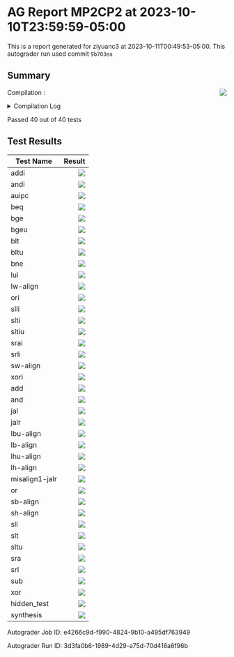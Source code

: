 # AG Report MP2CP2 at 2023-10-10T23:59:59-05:00
This is a report generated for ziyuanc3 at 2023-10-11T00:49:53-05:00. This autograder run used commit ``9b703ea``
## Summary 
Compilation : <img align="right" src="https://upload.wikimedia.org/wikipedia/commons/thumb/0/03/Green_check.svg/13px-Green_check.svg.png"> 
<details><summary>Compilation Log</summary> 

 ``` 
 mkdir -p sim
cd sim && vcs /grade_job/student_dut/pkg/rv32i_mux_types.sv /grade_job/student_dut/pkg/rv32i_types.sv /grade_job/student_dut/hdl/cmp.sv /grade_job/student_dut/hdl/control.sv /grade_job/student_dut/hdl/alu.sv /grade_job/student_dut/hdl/datapath.sv /grade_job/student_dut/hdl/register.sv /grade_job/student_dut/hdl/mp2.sv /grade_job/student_dut/hdl/regfile.sv /grade_job/student_dut/hdl/ir.sv /grade_job/student_dut/hvl/top.sv /grade_job/student_dut/hvl/memory.sv /grade_job/student_dut/hvl/tb_itf.sv /grade_job/student_dut/hvl/source_tb.sv /grade_job/student_dut/hvl/rvfimon.v -full64 -lca -sverilog +lint=all,noNS -timescale=1ns/1ns -debug_acc+all -kdb -fsdb -top mp2_tb -msg_config=../warn.config -l compile.log -licqueue

Warning-[LNX_OS_VERUN] Unsupported Linux version
  Linux version 'AlmaLinux release 8.7 (Stone Smilodon)' is not supported on 
  'x86_64' officially, assuming linux compatibility by default. Set 
  VCS_ARCH_OVERRIDE to linux or suse32 to override.
  Please refer to release notes for information on supported platforms.


Warning-[LINX_KRNL] Unsupported Linux kernel
  Linux kernel '4.15.0-213-generic' is not supported.
  Supported versions are 2.4* or 2.6*.

                         Chronologic VCS (TM)
      Version R-2020.12-SP1-1_Full64 -- Wed Oct 11 00:47:35 2023

                    Copyright (c) 1991 - 2021 Synopsys, Inc.
   This software and the associated documentation are proprietary to Synopsys,
 Inc. This software may only be used in accordance with the terms and conditions
 of a written license agreement with Synopsys, Inc. All other use, reproduction,
            or distribution of this software is strictly prohibited.


Warning-[LCA_FEATURES_ENABLED] Usage warning
  LCA features enabled by '-lca' argument on the command line.  For more 
  information regarding list of LCA features please refer to Chapter "LCA 
  features" in the VCS Release Notes

Parsing design file '/grade_job/student_dut/pkg/rv32i_mux_types.sv'
Parsing design file '/grade_job/student_dut/pkg/rv32i_types.sv'
Parsing design file '/grade_job/student_dut/hdl/cmp.sv'
Parsing design file '/grade_job/student_dut/hdl/control.sv'
Parsing design file '/grade_job/student_dut/hdl/alu.sv'
Parsing design file '/grade_job/student_dut/hdl/datapath.sv'
Parsing design file '/grade_job/student_dut/hdl/register.sv'
Parsing design file '/grade_job/student_dut/hdl/mp2.sv'
Parsing design file '/grade_job/student_dut/hdl/regfile.sv'
Parsing design file '/grade_job/student_dut/hdl/ir.sv'
Parsing design file '/grade_job/student_dut/hvl/top.sv'
Parsing design file '/grade_job/student_dut/hvl/memory.sv'
Parsing design file '/grade_job/student_dut/hvl/tb_itf.sv'
Parsing design file '/grade_job/student_dut/hvl/source_tb.sv'
Parsing design file '/grade_job/student_dut/hvl/rvfimon.v'
Top Level Modules:
       mp2_tb
TimeScale is 1 ns / 1 ns

Lint-[WMIA-L] Width mismatch in assignment
/grade_job/student_dut/hdl/cmp.sv, 19
  Width mismatch between LHS and RHS is found in assignment:
  The following 32-bit wide expression is assigned to a 1-bit LHS target:
  Source info: f = 0;
  Expression: f

Notice: Ports coerced to inout, use -notice for details
Starting vcs inline pass...

22 modules and 0 UDP read.
recompiling package pcmux
recompiling package marmux
recompiling package cmpmux
recompiling package alumux
recompiling package regfilemux
recompiling package rv32i_types
recompiling module mp2
recompiling module mp2_tb
recompiling module tb_itf
recompiling module riscv_formal_monitor_rv32i
recompiling module riscv_formal_monitor_rv32i_insn_slt
recompiling module riscv_formal_monitor_rv32i_insn_slti
recompiling module riscv_formal_monitor_rv32i_insn_sltiu
recompiling module riscv_formal_monitor_rv32i_insn_sltu
recompiling module riscv_formal_monitor_rv32i_insn_sra
recompiling module riscv_formal_monitor_rv32i_insn_srai
recompiling module riscv_formal_monitor_rv32i_insn_srl
recompiling module riscv_formal_monitor_rv32i_insn_srli
recompiling module riscv_formal_monitor_rv32i_insn_sub
recompiling module riscv_formal_monitor_rv32i_insn_sw
recompiling module riscv_formal_monitor_rv32i_insn_xor
recompiling module riscv_formal_monitor_rv32i_insn_xori
All of 22 modules done
make[1]: Entering directory '/grade_job/student_dut/sim/csrc'
make[1]: Leaving directory '/grade_job/student_dut/sim/csrc'
/software/Synopsys-2021_x86_64/vcs-mx/O-2018.09-SP2-3/bin/vcs: line 31361:  4330 Segmentation fault      (core dumped) ${TOOL_HOME}/bin/cfs_ident_exec -f ${XML_INPUT_EXE} -o "${fsearchDir}/idents_tapi.xml" -o_SrcFile "${dirSrcFiles}/src_files_c" ${all_dyn_libs} > tapi_xml_writer.log
make[1]: Entering directory '/grade_job/student_dut/sim/csrc'
rm -f _cuarc*.so _csrc*.so pre_vcsobj_*.so share_vcsobj_*.so
if [ -x ../simv ]; then chmod a-x ../simv; fi
g++  -o ../simv      -rdynamic  -Wl,-rpath='$ORIGIN'/simv.daidir -Wl,-rpath=./simv.daidir -Wl,-rpath=/software/Synopsys-2021_x86_64/vcs/R-2020.12-SP1-1/linux64/lib -L/software/Synopsys-2021_x86_64/vcs/R-2020.12-SP1-1/linux64/lib  -Wl,-rpath-link=./   objs/amcQw_d.o   _4174_archive_1.so  SIM_l.o       rmapats_mop.o rmapats.o rmar.o rmar_nd.o  rmar_llvm_0_1.o rmar_llvm_0_0.o           -lvirsim -lerrorinf -lsnpsmalloc -lvfs    -lvcsnew -lsimprofile -luclinative /software/Synopsys-2021_x86_64/vcs/R-2020.12-SP1-1/linux64/lib/vcs_tls.o   -Wl,-whole-archive  -lvcsucli    -Wl,-no-whole-archive        _vcs_pli_stub_.o   /software/Synopsys-2021_x86_64/vcs/R-2020.12-SP1-1/linux64/lib/vcs_save_restore_new.o /software/Synopsys-2021_x86_64/verdi/R-2020.12-SP1-1/share/PLI/VCS/LINUX64/pli.a -ldl  -lc -lm -lpthread -ldl 
../simv up to date
make[1]: Leaving directory '/grade_job/student_dut/sim/csrc'
CPU time: 1.408 seconds to compile + .449 seconds to elab + .295 seconds to link
Verdi KDB elaboration done and the database successfully generated: 0 error(s), 0 warning(s)
 
 ``` 

 </details> 

Passed 40 out of 40 tests
## Test Results 
| Test Name | Result | 
| --- | --- | 
addi|<img align="right" src="https://upload.wikimedia.org/wikipedia/commons/thumb/0/03/Green_check.svg/13px-Green_check.svg.png">
andi|<img align="right" src="https://upload.wikimedia.org/wikipedia/commons/thumb/0/03/Green_check.svg/13px-Green_check.svg.png">
auipc|<img align="right" src="https://upload.wikimedia.org/wikipedia/commons/thumb/0/03/Green_check.svg/13px-Green_check.svg.png">
beq|<img align="right" src="https://upload.wikimedia.org/wikipedia/commons/thumb/0/03/Green_check.svg/13px-Green_check.svg.png">
bge|<img align="right" src="https://upload.wikimedia.org/wikipedia/commons/thumb/0/03/Green_check.svg/13px-Green_check.svg.png">
bgeu|<img align="right" src="https://upload.wikimedia.org/wikipedia/commons/thumb/0/03/Green_check.svg/13px-Green_check.svg.png">
blt|<img align="right" src="https://upload.wikimedia.org/wikipedia/commons/thumb/0/03/Green_check.svg/13px-Green_check.svg.png">
bltu|<img align="right" src="https://upload.wikimedia.org/wikipedia/commons/thumb/0/03/Green_check.svg/13px-Green_check.svg.png">
bne|<img align="right" src="https://upload.wikimedia.org/wikipedia/commons/thumb/0/03/Green_check.svg/13px-Green_check.svg.png">
lui|<img align="right" src="https://upload.wikimedia.org/wikipedia/commons/thumb/0/03/Green_check.svg/13px-Green_check.svg.png">
lw-align|<img align="right" src="https://upload.wikimedia.org/wikipedia/commons/thumb/0/03/Green_check.svg/13px-Green_check.svg.png">
ori|<img align="right" src="https://upload.wikimedia.org/wikipedia/commons/thumb/0/03/Green_check.svg/13px-Green_check.svg.png">
slli|<img align="right" src="https://upload.wikimedia.org/wikipedia/commons/thumb/0/03/Green_check.svg/13px-Green_check.svg.png">
slti|<img align="right" src="https://upload.wikimedia.org/wikipedia/commons/thumb/0/03/Green_check.svg/13px-Green_check.svg.png">
sltiu|<img align="right" src="https://upload.wikimedia.org/wikipedia/commons/thumb/0/03/Green_check.svg/13px-Green_check.svg.png">
srai|<img align="right" src="https://upload.wikimedia.org/wikipedia/commons/thumb/0/03/Green_check.svg/13px-Green_check.svg.png">
srli|<img align="right" src="https://upload.wikimedia.org/wikipedia/commons/thumb/0/03/Green_check.svg/13px-Green_check.svg.png">
sw-align|<img align="right" src="https://upload.wikimedia.org/wikipedia/commons/thumb/0/03/Green_check.svg/13px-Green_check.svg.png">
xori|<img align="right" src="https://upload.wikimedia.org/wikipedia/commons/thumb/0/03/Green_check.svg/13px-Green_check.svg.png">
add|<img align="right" src="https://upload.wikimedia.org/wikipedia/commons/thumb/0/03/Green_check.svg/13px-Green_check.svg.png">
and|<img align="right" src="https://upload.wikimedia.org/wikipedia/commons/thumb/0/03/Green_check.svg/13px-Green_check.svg.png">
jal|<img align="right" src="https://upload.wikimedia.org/wikipedia/commons/thumb/0/03/Green_check.svg/13px-Green_check.svg.png">
jalr|<img align="right" src="https://upload.wikimedia.org/wikipedia/commons/thumb/0/03/Green_check.svg/13px-Green_check.svg.png">
lbu-align|<img align="right" src="https://upload.wikimedia.org/wikipedia/commons/thumb/0/03/Green_check.svg/13px-Green_check.svg.png">
lb-align|<img align="right" src="https://upload.wikimedia.org/wikipedia/commons/thumb/0/03/Green_check.svg/13px-Green_check.svg.png">
lhu-align|<img align="right" src="https://upload.wikimedia.org/wikipedia/commons/thumb/0/03/Green_check.svg/13px-Green_check.svg.png">
lh-align|<img align="right" src="https://upload.wikimedia.org/wikipedia/commons/thumb/0/03/Green_check.svg/13px-Green_check.svg.png">
misalign1-jalr|<img align="right" src="https://upload.wikimedia.org/wikipedia/commons/thumb/0/03/Green_check.svg/13px-Green_check.svg.png">
or|<img align="right" src="https://upload.wikimedia.org/wikipedia/commons/thumb/0/03/Green_check.svg/13px-Green_check.svg.png">
sb-align|<img align="right" src="https://upload.wikimedia.org/wikipedia/commons/thumb/0/03/Green_check.svg/13px-Green_check.svg.png">
sh-align|<img align="right" src="https://upload.wikimedia.org/wikipedia/commons/thumb/0/03/Green_check.svg/13px-Green_check.svg.png">
sll|<img align="right" src="https://upload.wikimedia.org/wikipedia/commons/thumb/0/03/Green_check.svg/13px-Green_check.svg.png">
slt|<img align="right" src="https://upload.wikimedia.org/wikipedia/commons/thumb/0/03/Green_check.svg/13px-Green_check.svg.png">
sltu|<img align="right" src="https://upload.wikimedia.org/wikipedia/commons/thumb/0/03/Green_check.svg/13px-Green_check.svg.png">
sra|<img align="right" src="https://upload.wikimedia.org/wikipedia/commons/thumb/0/03/Green_check.svg/13px-Green_check.svg.png">
srl|<img align="right" src="https://upload.wikimedia.org/wikipedia/commons/thumb/0/03/Green_check.svg/13px-Green_check.svg.png">
sub|<img align="right" src="https://upload.wikimedia.org/wikipedia/commons/thumb/0/03/Green_check.svg/13px-Green_check.svg.png">
xor|<img align="right" src="https://upload.wikimedia.org/wikipedia/commons/thumb/0/03/Green_check.svg/13px-Green_check.svg.png">
|hidden_test|<img align="right" src="https://upload.wikimedia.org/wikipedia/commons/thumb/0/03/Green_check.svg/13px-Green_check.svg.png">
synthesis|<img align="right" src="https://upload.wikimedia.org/wikipedia/commons/thumb/0/03/Green_check.svg/13px-Green_check.svg.png">

Autograder Job ID: e4266c9d-f990-4824-9b10-a495df763949

Autograder Run ID: 3d3fa0b6-1989-4d29-a75d-70d416a6f96b
